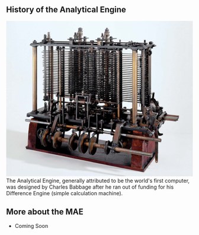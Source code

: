 ## History of the Analytical Engine
![analytical-engine-history.jpg](../gallery/analytical-engine-history.jpg "analytical-engine-history")
The Analytical Engine, generally attributed to be the world's first computer, was designed by Charles Babbage after he ran out of funding for his Difference Engine (simple calculation machine).

## More about the MAE
* Coming Soon

